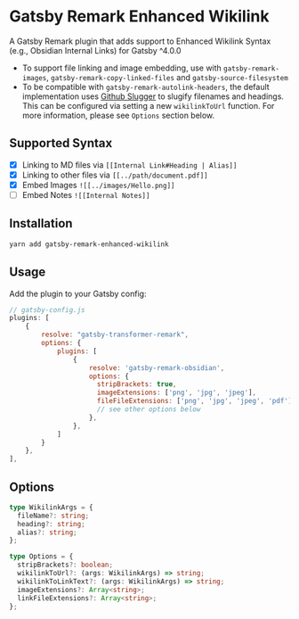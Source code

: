 # Gatsby Remark Enhanced Wikilink

A Gatsby Remark plugin that adds support to Enhanced Wikilink Syntax (e.g., Obsidian Internal Links) for Gatsby ^4.0.0

- To support file linking and image embedding, use with `gatsby-remark-images`, `gatsby-remark-copy-linked-files` and `gatsby-source-filesystem`
- To be compatible with `gatsby-remark-autolink-headers`, the default implementation uses [Github Slugger](https://github.com/Flet/github-slugger) to slugify filenames and headings. This can be configured via setting a new `wikilinkToUrl` function. For more information, please see `Options` section below.

## Supported Syntax

- [x] Linking to MD files via `[[Internal Link#Heading | Alias]]`
- [x] Linking to other files via `[[../path/document.pdf]]`
- [x] Embed Images `![[../images/Hello.png]]`
- [ ] Embed Notes `![[Internal Notes]]`

## Installation

```bash
yarn add gatsby-remark-enhanced-wikilink
```

## Usage

Add the plugin to your Gatsby config:

```js
// gatsby-config.js
plugins: [
    {
        resolve: "gatsby-transformer-remark",
        options: {
            plugins: [
                {
                    resolve: 'gatsby-remark-obsidian',
                    options: {
                      stripBrackets: true,
                      imageExtensions: ['png', 'jpg', 'jpeg'],
                      fileFileExtensions: ['png', 'jpg', 'jpeg', 'pdf']
                      // see other options below
                    },
                },
            ]
        }
    },
],
```

## Options

```ts
type WikilinkArgs = {
  fileName?: string;
  heading?: string;
  alias?: string;
};

type Options = {
  stripBrackets?: boolean;
  wikilinkToUrl?: (args: WikilinkArgs) => string;
  wikilinkToLinkText?: (args: WikilinkArgs) => string;
  imageExtensions?: Array<string>;
  linkFileExtensions?: Array<string>;
};
```
